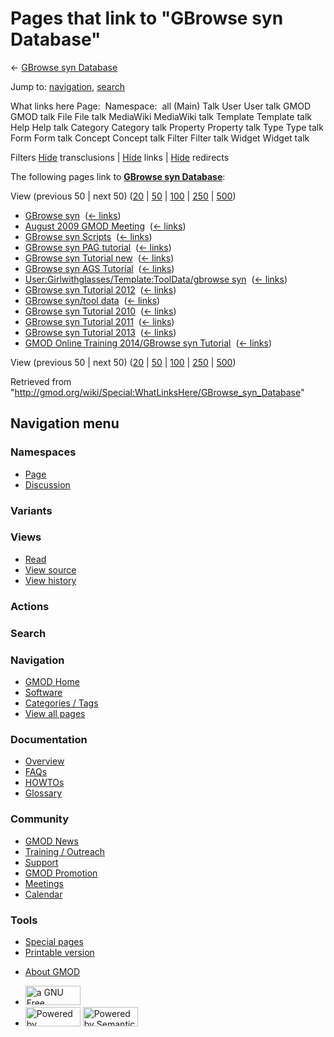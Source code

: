 <div id="mw-page-base" class="noprint">

</div>

<div id="mw-head-base" class="noprint">

</div>

<div id="content" class="mw-body" role="main">

<span id="top"></span>

<div id="mw-js-message" style="display:none;">

</div>



# <span dir="auto">Pages that link to "GBrowse syn Database"</span>

<div id="bodyContent">

<div id="contentSub">

← [GBrowse syn
Database](/wiki/GBrowse_syn_Database "GBrowse syn Database")

</div>

<div id="jump-to-nav" class="mw-jump">

Jump to: [navigation](#mw-navigation), [search](#p-search)

</div>

<div id="mw-content-text">

What links here Page:  Namespace:  all (Main) Talk User User talk GMOD
GMOD talk File File talk MediaWiki MediaWiki talk Template Template talk
Help Help talk Category Category talk Property Property talk Type Type
talk Form Form talk Concept Concept talk Filter Filter talk Widget
Widget talk

Filters
[Hide](/mediawiki/index.php?title=Special:WhatLinksHere/GBrowse_syn_Database&hidetrans=1 "Special:WhatLinksHere/GBrowse syn Database")
transclusions \|
[Hide](/mediawiki/index.php?title=Special:WhatLinksHere/GBrowse_syn_Database&hidelinks=1 "Special:WhatLinksHere/GBrowse syn Database")
links \|
[Hide](/mediawiki/index.php?title=Special:WhatLinksHere/GBrowse_syn_Database&hideredirs=1 "Special:WhatLinksHere/GBrowse syn Database")
redirects

The following pages link to **[GBrowse syn
Database](/wiki/GBrowse_syn_Database "GBrowse syn Database")**:

View (previous 50 \| next 50)
([20](/mediawiki/index.php?title=Special:WhatLinksHere/GBrowse_syn_Database&limit=20 "Special:WhatLinksHere/GBrowse syn Database")
\|
[50](/mediawiki/index.php?title=Special:WhatLinksHere/GBrowse_syn_Database&limit=50 "Special:WhatLinksHere/GBrowse syn Database")
\|
[100](/mediawiki/index.php?title=Special:WhatLinksHere/GBrowse_syn_Database&limit=100 "Special:WhatLinksHere/GBrowse syn Database")
\|
[250](/mediawiki/index.php?title=Special:WhatLinksHere/GBrowse_syn_Database&limit=250 "Special:WhatLinksHere/GBrowse syn Database")
\|
[500](/mediawiki/index.php?title=Special:WhatLinksHere/GBrowse_syn_Database&limit=500 "Special:WhatLinksHere/GBrowse syn Database"))

- [GBrowse syn](/wiki/GBrowse_syn "GBrowse syn") ‎
  <span class="mw-whatlinkshere-tools">([←
  links](/mediawiki/index.php?title=Special:WhatLinksHere&target=GBrowse+syn "Special:WhatLinksHere"))</span>
- [August 2009 GMOD
  Meeting](/wiki/August_2009_GMOD_Meeting "August 2009 GMOD Meeting") ‎
  <span class="mw-whatlinkshere-tools">([←
  links](/mediawiki/index.php?title=Special:WhatLinksHere&target=August+2009+GMOD+Meeting "Special:WhatLinksHere"))</span>
- [GBrowse syn Scripts](/wiki/GBrowse_syn_Scripts "GBrowse syn Scripts")
  ‎ <span class="mw-whatlinkshere-tools">([←
  links](/mediawiki/index.php?title=Special:WhatLinksHere&target=GBrowse+syn+Scripts "Special:WhatLinksHere"))</span>
- [GBrowse syn PAG
  tutorial](/wiki/GBrowse_syn_PAG_tutorial "GBrowse syn PAG tutorial") ‎
  <span class="mw-whatlinkshere-tools">([←
  links](/mediawiki/index.php?title=Special:WhatLinksHere&target=GBrowse+syn+PAG+tutorial "Special:WhatLinksHere"))</span>
- [GBrowse syn Tutorial
  new](/wiki/GBrowse_syn_Tutorial_new "GBrowse syn Tutorial new") ‎
  <span class="mw-whatlinkshere-tools">([←
  links](/mediawiki/index.php?title=Special:WhatLinksHere&target=GBrowse+syn+Tutorial+new "Special:WhatLinksHere"))</span>
- [GBrowse syn AGS
  Tutorial](/wiki/GBrowse_syn_AGS_Tutorial "GBrowse syn AGS Tutorial") ‎
  <span class="mw-whatlinkshere-tools">([←
  links](/mediawiki/index.php?title=Special:WhatLinksHere&target=GBrowse+syn+AGS+Tutorial "Special:WhatLinksHere"))</span>
- [User:Girlwithglasses/Template:ToolData/gbrowse
  syn](/wiki/User:Girlwithglasses/Template:ToolData/gbrowse_syn "User:Girlwithglasses/Template:ToolData/gbrowse syn")
  ‎ <span class="mw-whatlinkshere-tools">([←
  links](/mediawiki/index.php?title=Special:WhatLinksHere&target=User%3AGirlwithglasses%2FTemplate%3AToolData%2Fgbrowse+syn "Special:WhatLinksHere"))</span>
- [GBrowse syn Tutorial
  2012](/wiki/GBrowse_syn_Tutorial_2012 "GBrowse syn Tutorial 2012") ‎
  <span class="mw-whatlinkshere-tools">([←
  links](/mediawiki/index.php?title=Special:WhatLinksHere&target=GBrowse+syn+Tutorial+2012 "Special:WhatLinksHere"))</span>
- [GBrowse syn/tool
  data](/wiki/GBrowse_syn/tool_data "GBrowse syn/tool data") ‎
  <span class="mw-whatlinkshere-tools">([←
  links](/mediawiki/index.php?title=Special:WhatLinksHere&target=GBrowse+syn%2Ftool+data "Special:WhatLinksHere"))</span>
- [GBrowse syn Tutorial
  2010](/wiki/GBrowse_syn_Tutorial_2010 "GBrowse syn Tutorial 2010") ‎
  <span class="mw-whatlinkshere-tools">([←
  links](/mediawiki/index.php?title=Special:WhatLinksHere&target=GBrowse+syn+Tutorial+2010 "Special:WhatLinksHere"))</span>
- [GBrowse syn Tutorial
  2011](/wiki/GBrowse_syn_Tutorial_2011 "GBrowse syn Tutorial 2011") ‎
  <span class="mw-whatlinkshere-tools">([←
  links](/mediawiki/index.php?title=Special:WhatLinksHere&target=GBrowse+syn+Tutorial+2011 "Special:WhatLinksHere"))</span>
- [GBrowse syn Tutorial
  2013](/wiki/GBrowse_syn_Tutorial_2013 "GBrowse syn Tutorial 2013") ‎
  <span class="mw-whatlinkshere-tools">([←
  links](/mediawiki/index.php?title=Special:WhatLinksHere&target=GBrowse+syn+Tutorial+2013 "Special:WhatLinksHere"))</span>
- [GMOD Online Training 2014/GBrowse syn
  Tutorial](/wiki/GMOD_Online_Training_2014/GBrowse_syn_Tutorial "GMOD Online Training 2014/GBrowse syn Tutorial")
  ‎ <span class="mw-whatlinkshere-tools">([←
  links](/mediawiki/index.php?title=Special:WhatLinksHere&target=GMOD+Online+Training+2014%2FGBrowse+syn+Tutorial "Special:WhatLinksHere"))</span>

View (previous 50 \| next 50)
([20](/mediawiki/index.php?title=Special:WhatLinksHere/GBrowse_syn_Database&limit=20 "Special:WhatLinksHere/GBrowse syn Database")
\|
[50](/mediawiki/index.php?title=Special:WhatLinksHere/GBrowse_syn_Database&limit=50 "Special:WhatLinksHere/GBrowse syn Database")
\|
[100](/mediawiki/index.php?title=Special:WhatLinksHere/GBrowse_syn_Database&limit=100 "Special:WhatLinksHere/GBrowse syn Database")
\|
[250](/mediawiki/index.php?title=Special:WhatLinksHere/GBrowse_syn_Database&limit=250 "Special:WhatLinksHere/GBrowse syn Database")
\|
[500](/mediawiki/index.php?title=Special:WhatLinksHere/GBrowse_syn_Database&limit=500 "Special:WhatLinksHere/GBrowse syn Database"))

</div>

<div class="printfooter">

Retrieved from
"<http://gmod.org/wiki/Special:WhatLinksHere/GBrowse_syn_Database>"

</div>

<div id="catlinks" class="catlinks catlinks-allhidden">

</div>

<div class="visualClear">

</div>

</div>

</div>

<div id="mw-navigation">

## Navigation menu

<div id="mw-head">



<div id="left-navigation">

<div id="p-namespaces" class="vectorTabs" role="navigation"
aria-labelledby="p-namespaces-label">

### Namespaces

- <span id="ca-nstab-main"><a href="/wiki/GBrowse_syn_Database" accesskey="c"
  title="View the content page [c]">Page</a></span>
- <span id="ca-talk"><a
  href="/mediawiki/index.php?title=Talk:GBrowse_syn_Database&amp;action=edit&amp;redlink=1"
  accesskey="t"
  title="Discussion about the content page [t]">Discussion</a></span>

</div>

<div id="p-variants" class="vectorMenu emptyPortlet" role="navigation"
aria-labelledby="p-variants-label">

### 

### Variants[](#)

<div class="menu">

</div>

</div>

</div>

<div id="right-navigation">

<div id="p-views" class="vectorTabs" role="navigation"
aria-labelledby="p-views-label">

### Views

- <span id="ca-view">[Read](/wiki/GBrowse_syn_Database)</span>
- <span id="ca-viewsource"><a
  href="/mediawiki/index.php?title=GBrowse_syn_Database&amp;action=edit"
  accesskey="e" title="This page is protected.
  You can view its source [e]">View source</a></span>
- <span id="ca-history"><a
  href="/mediawiki/index.php?title=GBrowse_syn_Database&amp;action=history"
  accesskey="h" title="Past revisions of this page [h]">View history</a></span>

</div>

<div id="p-cactions" class="vectorMenu emptyPortlet" role="navigation"
aria-labelledby="p-cactions-label">

### Actions[](#)

<div class="menu">

</div>

</div>

<div id="p-search" role="search">

### Search

<div id="simpleSearch">

</div>

</div>

</div>

</div>

<div id="mw-panel">

<div id="p-logo" role="banner">

<a href="/wiki/Main_Page"
style="background-image: url(http://gmod.org/images/GMOD-cogs.png);"
title="Visit the main page"></a>

</div>

<div id="p-Navigation" class="portal" role="navigation"
aria-labelledby="p-Navigation-label">

### Navigation

<div class="body">

- <span id="n-GMOD-Home">[GMOD Home](/wiki/Main_Page)</span>
- <span id="n-Software">[Software](/wiki/GMOD_Components)</span>
- <span id="n-Categories-.2F-Tags">[Categories /
  Tags](/wiki/Categories)</span>
- <span id="n-View-all-pages">[View all
  pages](/wiki/Special:AllPages)</span>

</div>

</div>

<div id="p-Documentation" class="portal" role="navigation"
aria-labelledby="p-Documentation-label">

### Documentation

<div class="body">

- <span id="n-Overview">[Overview](/wiki/Overview)</span>
- <span id="n-FAQs">[FAQs](/wiki/Category:FAQ)</span>
- <span id="n-HOWTOs">[HOWTOs](/wiki/Category:HOWTO)</span>
- <span id="n-Glossary">[Glossary](/wiki/Glossary)</span>

</div>

</div>

<div id="p-Community" class="portal" role="navigation"
aria-labelledby="p-Community-label">

### Community

<div class="body">

- <span id="n-GMOD-News">[GMOD News](/wiki/GMOD_News)</span>
- <span id="n-Training-.2F-Outreach">[Training /
  Outreach](/wiki/Training_and_Outreach)</span>
- <span id="n-Support">[Support](/wiki/Support)</span>
- <span id="n-GMOD-Promotion">[GMOD
  Promotion](/wiki/GMOD_Promotion)</span>
- <span id="n-Meetings">[Meetings](/wiki/Meetings)</span>
- <span id="n-Calendar">[Calendar](/wiki/Calendar)</span>

</div>

</div>

<div id="p-tb" class="portal" role="navigation"
aria-labelledby="p-tb-label">

### Tools

<div class="body">

- <span id="t-specialpages"><a href="/wiki/Special:SpecialPages" accesskey="q"
  title="A list of all special pages [q]">Special pages</a></span>
- <span id="t-print"><a
  href="/mediawiki/index.php?title=Special:WhatLinksHere/GBrowse_syn_Database&amp;printable=yes"
  rel="alternate" accesskey="p"
  title="Printable version of this page [p]">Printable version</a></span>

</div>

</div>

</div>

</div>

<div id="footer" role="contentinfo">

- <span id="footer-places-about">[About
  GMOD](/wiki/GMOD:About "GMOD:About")</span>

<!-- -->

- <span id="footer-copyrightico">[<img src="http://www.gnu.org/graphics/gfdl-logo-small.png" width="88"
  height="31" alt="a GNU Free Documentation License" />](http://www.gnu.org/licenses/fdl-1.3.html)</span>
- <span id="footer-poweredbyico">[<img src="/mediawiki/skins/common/images/poweredby_mediawiki_88x31.png"
  width="88" height="31" alt="Powered by MediaWiki" />](//www.mediawiki.org/)
  [<img
  src="/mediawiki/extensions/SemanticMediaWiki/includes/../resources/images/smw_button.png"
  width="88" height="31" alt="Powered by Semantic MediaWiki" />](https://www.semantic-mediawiki.org/wiki/Semantic_MediaWiki)</span>

<div style="clear:both">

</div>

</div>
